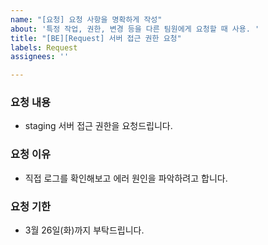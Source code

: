 ```yaml
---
name: "[요청] 요청 사항을 명확하게 작성"
about: '특정 작업, 권한, 변경 등을 다른 팀원에게 요청할 때 사용. '
title: "[BE][Request] 서버 접근 권한 요청"
labels: Request
assignees: ''

---
```


### 요청 내용
- staging 서버 접근 권한을 요청드립니다.

### 요청 이유
- 직접 로그를 확인해보고 에러 원인을 파악하려고 합니다.

### 요청 기한
- 3월 26일(화)까지 부탁드립니다.
